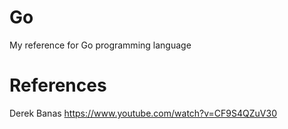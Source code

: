 # Go

My reference for Go programming language

# References
Derek Banas
https://www.youtube.com/watch?v=CF9S4QZuV30


